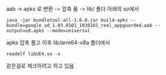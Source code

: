 aab -> apks 로 변환 -> 압축 품 -> lib/ 폴더 아래의 so에서


```batch
java -jar bundletool-all-1.6.0.jar build-apks --bundle=google_ud_1.03.0101_1030101_real_appguarded.aab --output=ud.apks --mode=universal
```

apks 압축 풀고 이후 lib/arm64-v8a  폴더에서 

```batch
readelf libUE4.so -s
```

같은걸로 체크하려고 하고 있음